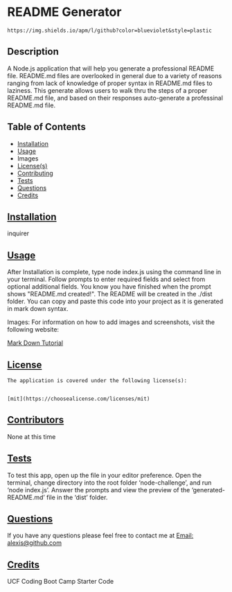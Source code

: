 
  # README Generator

  
    https://img.shields.io/apm/l/github?color=blueviolet&style=plastic
    

  ## Description
  A Node.js application that will help you generate a professional README file. README.md files are overlooked in general due to a variety of reasons ranging from lack of knowledge of proper syntax in README.md files to laziness. This generate allows users to walk thru the steps of a proper README.md file, and based on their responses auto-generate a professinal README.md file.

  ## Table of Contents

  * [Installation](#installation)
  * [Usage](#usage)
  * Images
  * [License(s)](#license)
  * [Contributing](#contributing)
  * [Tests](#tests)
  * [Questions](#questions)
  * [Credits](#credits)
  

  ## [Installation](#table-of-contents)
  inquirer

  ## [Usage](#table-of-contents)
  After Installation is complete, type node index.js using the command line in your terminal. Follow prompts to enter required fields and select from optional additional fields. You know you have finished when the prompt shows "README.md created!". The README will be created in the ./dist folder. You can copy and paste this code into your project as it is generated in mark down syntax.

  Images:
  For information on how to add images and screenshots, visit the following website: 

  [Mark Down Tutorial](https://agea.github.io/tutorial.md/)

  ## [License](#table-of-contents)
  
    The application is covered under the following license(s):
    
    
    [mit](https://choosealicense.com/licenses/mit)
    
    

  ## [Contributors](#table-of-contents)
  None at this time

  ## [Tests](#table-of-contents)
  To test this app, open up the file in your editor preference. Open the terminal, change directory into the root folder ‘node-challenge’, and run ‘node index.js’. Answer the prompts and view the preview of the ‘generated-README.md’ file in the ‘dist’ folder.

  ## [Questions](#table-of-contents)
  
  If you have any questions please feel free to contact me at [Email: alexis@github.com](mailto:alexis@github.com)

  ## [Credits](#table-of-contents)
  UCF Coding Boot Camp Starter Code
